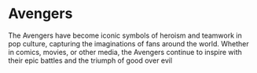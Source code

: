 # Avengers
The Avengers have become iconic symbols of heroism and teamwork in pop culture, capturing the imaginations of fans around the world. Whether in comics, movies, or other media, the Avengers continue to inspire with their epic battles and the triumph of good over evil

